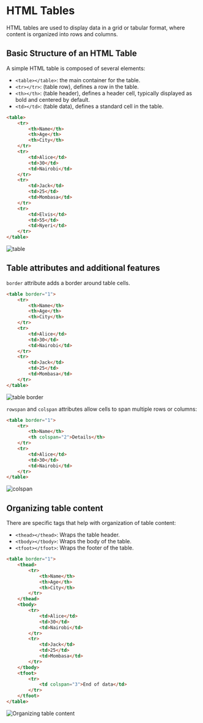 # HTML Tables

HTML tables are used to display data in a grid or tabular format, where content is organized into rows and columns.  

## Basic Structure of an HTML Table
A simple HTML table is composed of several elements:
- ```<table></table>```: the main container for the table.
- ```<tr></tr>```: (table row), defines a row in the table.
- ```<th></th>```: (table header), defines a header cell, typically displayed as bold and centered by default.  
- ```<td></td>```: (table data), defines a standard cell in the table.

```HTML
<table>
    <tr>
        <th>Name</th>
        <th>Age</th>
        <th>City</th>
    </tr>
    <tr>
        <td>Alice</td>
        <td>30</td>
        <td>Nairobi</td>
    </tr>
    <tr>
        <td>Jack</td>
        <td>25</td>
        <td>Mombasa</td>
    </tr>
    <tr>
        <td>Elvis</td>
        <td>55</td>
        <td>Nyeri</td>
    </tr>
</table>
```
![table](table.png)

## Table attributes and additional features
```border``` attribute adds a border around table cells.  
```HTML
<table border="1">
    <tr>
        <th>Name</th>
        <th>Age</th>
        <th>City</th>
    </tr>
    <tr>
        <td>Alice</td>
        <td>30</td>
        <td>Nairobi</td>
    </tr>
    <tr>
        <td>Jack</td>
        <td>25</td>
        <td>Mombasa</td>
    </tr>
</table>
```
![table border](table_border.png)

```rowspan``` and ```colspan``` attributes allow cells to span multiple rows or columns:
```HTML
<table border="1">
    <tr>
        <th>Name</th>
        <th colspan="2">Details</th>
    </tr>
    <tr>
        <td>Alice</td>
        <td>30</td>
        <td>Nairobi</td>
    </tr>
</table>
```
![colspan](colspan.png)

## Organizing table content
There are specific tags that help with organization of table content:
- ```<thead></thead>```: Wraps the table header.
- ```<tbody></tbody>```: Wraps the body of the table.
- ```<tfoot></tfoot>```: Wraps the footer of the table.

```HTML
<table border="1">
    <thead>
        <tr>
            <th>Name</th>
            <th>Age</th>
            <th>City</th>
        </tr>
    </thead>
    <tbody>
        <tr>
            <td>Alice</td>
            <td>30</td>
            <td>Nairobi</td>
        </tr>
        <tr>
            <td>Jack</td>
            <td>25</td>
            <td>Mombasa</td>
        </tr>
    </tbody>
    <tfoot>
        <tr>
            <td colspan="3">End of data</td>
        </tr>
    </tfoot>
</table>
```

![Organizing table content](organizing_table_data.png)